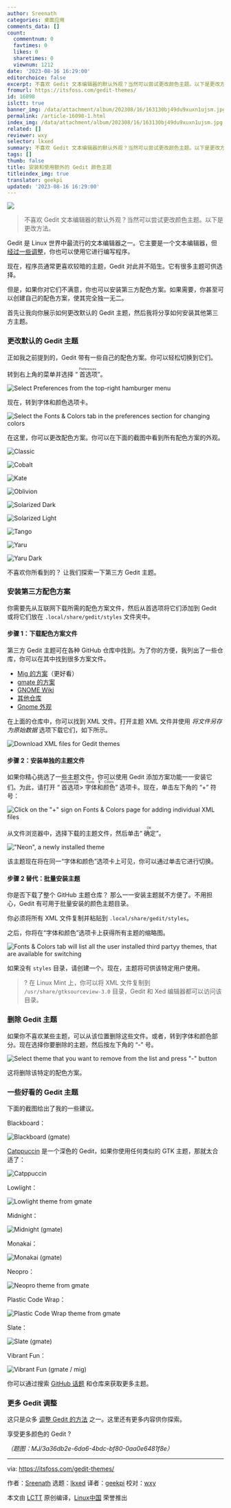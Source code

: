 ```yaml
---
author: Sreenath
categories: 桌面应用
comments_data: []
count:
  commentnum: 0
  favtimes: 0
  likes: 0
  sharetimes: 0
  viewnum: 1212
date: '2023-08-16 16:29:00'
editorchoice: false
excerpt: 不喜欢 Gedit 文本编辑器的默认外观？当然可以尝试更改颜色主题。以下是更改方法。
fromurl: https://itsfoss.com/gedit-themes/
id: 16098
islctt: true
banner_img: /data/attachment/album/202308/16/163130bj49du9xuxn1ujsm.jpg
permalink: /article-16098-1.html
index_img: /data/attachment/album/202308/16/163130bj49du9xuxn1ujsm.jpg.thumb.jpg
related: []
reviewer: wxy
selector: lkxed
summary: 不喜欢 Gedit 文本编辑器的默认外观？当然可以尝试更改颜色主题。以下是更改方法。
tags: []
thumb: false
title: 安装和使用额外的 Gedit 颜色主题
titleindex_img: true
translator: geekpi
updated: '2023-08-16 16:29:00'
---
```


![](/data/attachment/album/202308/16/163130bj49du9xuxn1ujsm.jpg)



> 
> 不喜欢 Gedit 文本编辑器的默认外观？当然可以尝试更改颜色主题。以下是更改方法。
> 
> 
> 


Gedit 是 Linux 世界中最流行的文本编辑器之一。它主要是一个文本编辑器，但 [经过一些调整](https://itsfoss.com/gedit-tweaks/)，你也可以使用它进行编写程序。


现在，程序员通常更喜欢较暗的主题，Gedit 对此并不陌生。它有很多主题可供选择。


但是，如果你对它们不满意，你也可以安装第三方配色方案。如果需要，你甚至可以创建自己的配色方案，使其完全独一无二。


首先让我向你展示如何更改默认的 Gedit 主题，然后我将分享如何安装其他第三方主题。


### 更改默认的 Gedit 主题


正如我之前提到的，Gedit 带有一些自己的配色方案。你可以轻松切换到它们。


转到右上角的菜单并选择 “<ruby> 首选项 <rt>  Preferences </rt></ruby>”。


![Select Preferences from the top-right hamburger menu](/data/attachment/album/202308/16/163202iaxa8je4zj8jj8fp.png)


现在，转到字体和颜色选项卡。


![Select the Fonts & Colors tab in the preferences section for changing colors](/data/attachment/album/202308/16/163202adb3g5wwf1mmwze1.png)


在这里，你可以更改配色方案。你可以在下面的截图中看到所有配色方案的外观。


![Classic](/data/attachment/album/202308/16/163203nrtghpuyxpzybhyy.png)


![Cobalt](/data/attachment/album/202308/16/163203yqqdr6c9cdfcazxa.png)


![Kate](/data/attachment/album/202308/16/163203og5r1g2b1hezana1.png)


![Oblivion](/data/attachment/album/202308/16/163204zs77oeededo9899e.png)


![Solarized Dark](/data/attachment/album/202308/16/163204cq845nd8s46e3m46.png)


![Solarized Light](/data/attachment/album/202308/16/163204mshk7c767cdu44qa.png)


![Tango](/data/attachment/album/202308/16/163205dpukmki4no4qzcf2.png)


![Yaru](/data/attachment/album/202308/16/163205tza9xmo2w55fnq23.png)


![Yaru Dark](/data/attachment/album/202308/16/163205ldf8fx8gtwl6zzlu.png)


不喜欢你所看到的？ 让我们探索一下第三方 Gedit 主题。


### 安装第三方配色方案


你需要先从互联网下载所需的配色方案文件，然后从首选项将它们添加到 Gedit 或将它们放在 `.local/share/gedit/styles` 文件夹中。


#### 步骤 1：下载配色方案文件


第三方 Gedit 主题可在各种 GitHub 仓库中找到。为了你的方便，我列出了一些仓库，你可以在其中找到很多方案文件。


* [Mig 的方案](https://github.com:443/mig/gedit-themes)（更好看）
* [gmate 的方案](https://github.com:443/gmate/gmate/tree/master/styles)
* [GNOME Wiki](https://wiki.gnome.org:443/Projects/GtkSourceView/StyleSchemes)
* [其他仓库](https://github.com:443/toindex_imgs/gedit-theme)
* [Gnome 外观](https://www.gnome-look.org:443/browse?cat=279&ord=latest)


在上面的仓库中，你可以找到 XML 文件。打开主题 XML 文件并使用 *将文件另存为原始数据* 选项下载它们，如下所示。


![Download XML files for Gedit themes](/data/attachment/album/202308/16/163237ii4nwk4kwvikz0yl.png)


#### 步骤 2：安装单独的主题文件


如果你精心挑选了一些主题文件，你可以使用 Gedit 添加方案功能一一安装它们。为此，请打开 “<ruby> 首选项 <rt>  Preferences </rt></ruby> > <ruby> 字体和颜色 <rt>  Fonts &amp; Colors </rt></ruby>” 选项卡。现在，单击左下角的 “+” 符号：


![Click on the "+" sign on Fonts & Colors page for adding individual XML files](/data/attachment/album/202308/16/163237uf3qd8afvn6madmy.png)


从文件浏览器中，选择下载的主题文件，然后单击“<ruby> 确定 <rt>  OK </rt></ruby>”。


!["Neon", a newly installed theme](/data/attachment/album/202308/16/163238lpqpmpzucbp7u0mw.png)


该主题现在将在同一“字体和颜色”选项卡上可见，你可以通过单击它进行切换。


#### 步骤 2 替代：批量安装主题


你是否下载了整个 GitHub 主题仓库？ 那么一一安装主题就不方便了。不用担心，Gedit 有可用于批量安装的颜色主题目录。


你必须将所有 XML 文件复制并粘贴到 `.local/share/gedit/styles`。


之后，你将在“字体和颜色”选项卡上获得所有主题的缩略图。


![Fonts & Colors tab will list all the user installed third partyy themes, that are available for switching](/data/attachment/album/202308/16/163238zatbda2gk6s45kw4.png)


如果没有 `styles` 目录，请创建一个。现在，主题将可供该特定用户使用。



> 
> ? 在 Linux Mint 上，你可以将 XML 文件复制到 `/usr/share/gtksourceview-3.0` 目录，Gedit 和 Xed 编辑器都可以访问该目录。
> 
> 
> 


### 删除 Gedit 主题


如果你不喜欢某些主题，可以从该位置删除这些文件。或者，转到字体和颜色部分。现在选择你要删除的主题，然后按左下角的 “-” 号。


![Select theme that you want to remove from the list and press "-" button](/data/attachment/album/202308/16/163238exbjcncqg113j0j0.png)


这将删除该特定的配色方案。


### 一些好看的 Gedit 主题


下面的截图给出了我的一些建议。


Blackboard：


![Blackboard (gmate)](/data/attachment/album/202308/16/163238dkhhtt88ktikb8z1.png)


[Catppuccin](https://github.com:443/catppuccin/gedit) 是一个深色的 Gedit，如果你使用任何类似的 GTK 主题，那就太合适了：


![Catppuccin](/data/attachment/album/202308/16/163239dpy9np9y1borohmp.png)


Lowlight：


![Lowlight theme from gmate](/data/attachment/album/202308/16/163239u5sa57rxrzyr4ucv.png)


Midnight：


![Midnight (gmate)](/data/attachment/album/202308/16/163239dc36mhlx60lhc253.png)


Monakai：


![Monakai (gmate)](/data/attachment/album/202308/16/163240l1zw03jejgkzwjqj.png)


Neopro：


![Neopro theme from gmate](/data/attachment/album/202308/16/163240ec1llcsrjebnx9xs.png)


Plastic Code Wrap：


![Plastic Code Wrap theme from gmate](/data/attachment/album/202308/16/163241mpkzkkr9qa9au9a0.png)


Slate：


![Slate (gmate)](/data/attachment/album/202308/16/163241zrnvo9lmd8ztolg9.png)


Vibrant Fun：


![Vibrant Fun (gmate / mig)](/data/attachment/album/202308/16/163241sejf922ff9h9rfeg.png)


你可以通过搜索 [GitHub 话题](https://github.com:443/toindex_imgs/gedit-theme) 和仓库来获取更多主题。


### 更多 Gedit 调整


这只是众多 [调整 Gedit 的方法](https://itsfoss.com/gedit-tweaks/) 之一。这里还有更多内容供你探索。


享受更多颜色的 Gedit ?


*（题图：MJ/3a36db2e-6da6-4bdc-bf80-0aa0e6481f8e）*




---


via: <https://itsfoss.com/gedit-themes/>


作者：[Sreenath](https://itsfoss.com/author/sreenath/) 选题：[lkxed](https://github.com/lkxed/) 译者：[geekpi](https://github.com/geekpi) 校对：[wxy](https://github.com/wxy)


本文由 [LCTT](https://github.com/LCTT/TranslateProject) 原创编译，[Linux中国](https://linux.cn/) 荣誉推出